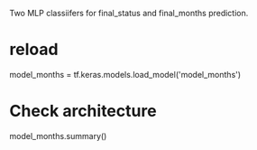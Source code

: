 Two MLP classiifers for final_status and final_months prediction.
# reload
model_months = tf.keras.models.load_model('model_months')
# Check architecture
model_months.summary()
